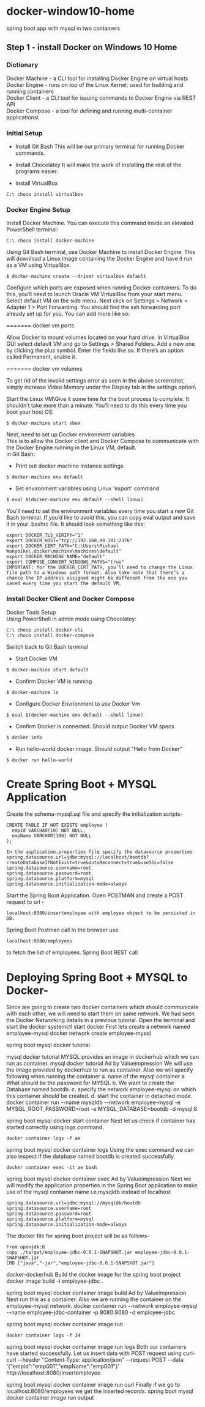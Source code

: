 # docker-window10-home
spring boot app with mysql in two containers

## Step 1 - install Docker on Windows 10 Home
### Dictionary

Docker Machine - a CLI tool for installing Docker Engine on virtual hosts\
Docker Engine - runs on top of the Linux Kernel; used for building and running containers\
Docker Client - a CLI tool for issuing commands to Docker Engine via REST API\
Docker Compose - a tool for defining and running multi-container applications\

### Initial Setup
* Install Git Bash 
This will be our primary terminal for running Docker commands.

* Install Chocolatey 
It will make the work of installing the rest of the programs easier.

* Install VirtualBox 
```
C:\ choco install virtualbox
```

### Docker Engine Setup
Install Docker Machine. You can execute this command inside an elevated PowerShell terminal:
```
C:\ choco install docker-machine
```

Using Git Bash terminal, use Docker Machine to install Docker Engine. This will download a Linux image containing the Docker Engine and have it run as a VM using VirtualBox. 
```
$ docker-machine create --driver virtualbox default
```

Configure which ports are exposed when running Docker containers. To do this, you’ll need to launch Oracle VM VirtualBox from your start menu. Select default VM on the side menu. Next click on Settings > Network > Adapter 1 > Port Forwarding. You should find the ssh forwarding port already set up for you. You can add more like so:

=======
docker vm ports

Allow Docker to mount volumes located on your hard drive. In VirtualBox GUI select default VM and go to Settings > Shared Folders. Add a new one by clicking the plus symbol. Enter the fields like so. If there’s an option called Permanent, enable it.

=======
docker vm volumes

To get rid of the invalid settings error as seen in the above screenshot, simply increase Video Memory under the Display tab in the settings option\

Start the Linux VM\Give it some time for the boot process to complete. It shouldn’t take more than a minute. You’ll need to do this every time you boot your host OS:
```
$ docker-machine start vbox
```

Next, need to set up Docker environment variables\
This is to allow the Docker client and Docker Compose to communicate with the Docker Engine running in the Linux VM, default.\
in Git Bash:

* Print out docker machine instance settings
```
$ docker-machine env default
```

* Set environment variables using Linux 'export' command
```
$ eval $(docker-machine env default --shell linux)
```

You’ll need to set the environment variables every time you start a new Git Bash terminal. If you’d like to avoid this, you can copy eval output and save it in your .bashrc file. It should look something like this:
```
export DOCKER_TLS_VERIFY="1"
export DOCKER_HOST="tcp://192.168.99.101:2376"
export DOCKER_CERT_PATH="C:\Users\Michael Wanyoike\.docker\machine\machines\default"
export DOCKER_MACHINE_NAME="default"
export COMPOSE_CONVERT_WINDOWS_PATHS="true"
IMPORTANT: for the DOCKER_CERT_PATH, you’ll need to change the Linux file path to a Windows path format. Also take note that there’s a chance the IP address assigned might be different from the one you saved every time you start the default VM.
```

### Install Docker Client and Docker Compose

Docker Tools Setup\
Using PowerShell in admin mode using Chocolatey:

```
C:\ choco install docker-cli
C:\ choco install docker-compose
```

Switch back to Git Bash terminal

* Start Docker VM
```
$ docker-machine start default
```

* Confirm Docker VM is running
```
$ docker-machine ls
```

* Configure Docker Envrionment to use Docker Vm
```
$ eval $(docker-machine env default --shell linux)
```

* Confirm Docker is connected. Should output Docker VM specs
```
$ docker info
```

* Run hello-world docker image. Should output "Hello from Docker"
```
$ docker run hello-world
```

# Create Spring Boot + MYSQL Application
Create the schema-mysql.sql file and specify the initialization scripts-
```
CREATE TABLE IF NOT EXISTS employee (
  empId VARCHAR(10) NOT NULL,
  empName VARCHAR(100) NOT NULL
);
```

```
In the application.properties file specify the datasource properties
spring.datasource.url=jdbc:mysql://localhost/bootdb?createDatabaseIfNotExist=true&autoReconnect=true&useSSL=false
spring.datasource.username=root
spring.datasource.password=root
spring.datasource.platform=mysql
spring.datasource.initialization-mode=always
```

Start the Spring Boot Application.
Open POSTMAN and create a POST request to url - 
```
localhost:8080/insertemployee with employee object to be persisted in DB.
```
Spring Boot Postman call
In the browser use 
```
localhost:8080/employees
```
to fetch the list of employees.
Spring Boot REST call

# Deploying Spring Boot + MYSQL to Docker-
Since are going to create two docker containers which should communicate with each other, we will need to start them on same network. We had seen the Docker Networking details in a previous tutorial. Open the terminal and start the docker
systemctl start docker
First lets create a network named employee-mysql
docker network create employee-mysql

spring boot mysql docker tutorial

mysql docker tutorial
MYSQL provides an image in dockerhub which we can run as container.
mysql docker tutorial
Ad by Valueimpression
We will use the image provided by dockerhub to run as container. Also we will specify following when running the container
a. name of the mysql container
a. What should be the password for MYSQL
b. We want to create the Database named bootdb.
c. specify the network employee-mysql on which this container should be created.
d. start the container in detached mode.
docker container run --name mysqldb --network employee-mysql -e MYSQL_ROOT_PASSWORD=root -e MYSQL_DATABASE=bootdb -d mysql:8

spring boot mysql docker start container
Next let us check if container has started correctly using logs command.
```
docker container logs -f ae
```

spring boot mysql docker container logs
Using the exec command we can also inspect if the database named bootdb is created successfully.
```
docker container exec -it ae bash
```

spring boot mysql docker container exec
Ad by Valueimpression
Next we will modify the application.properties in the Spring Boot application to make use of the mysql container name i.e.mysqldb instead of localhost
```
spring.datasource.url=jdbc:mysql://mysqldb/bootdb
spring.datasource.username=root
spring.datasource.password=root
spring.datasource.platform=mysql
spring.datasource.initialization-mode=always
```
The docker file for spring boot project will be as follows-
```
From openjdk:8
copy ./target/employee-jdbc-0.0.1-SNAPSHOT.jar employee-jdbc-0.0.1-SNAPSHOT.jar
CMD ["java","-jar","employee-jdbc-0.0.1-SNAPSHOT.jar"]
```

docker-dockerhub
Build the docker image for the spring boot project
docker image build -t employee-jdbc .

spring boot mysql docker container image build
Ad by Valueimpression
Next run this as a container. Also we are running the container on the employee-mysql network.
docker container run --network employee-mysql --name employee-jdbc-container -p 8080:8080 -d employee-jdbc

spring boot mysql docker container image run
```
docker container logs -f 34 
```

spring boot mysql docker container image run logs
Both our containers have started successfully. Let us insert data with POST request using curl-
curl --header "Content-Type: application/json"   --request POST   --data '{"empId":"emp001","empName":"emp001"}'   http://localhost:8080/insertemployee

spring boot mysql docker container image run curl
Finally if we go to localhost:8080/employees we get the inserted records.
spring boot mysql docker container image run output
